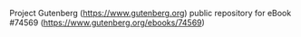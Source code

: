 Project Gutenberg (https://www.gutenberg.org) public repository for
eBook #74569 (https://www.gutenberg.org/ebooks/74569)
